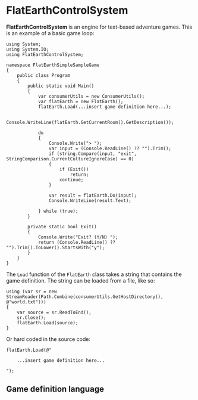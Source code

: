 # FlatEarthControlSystem

**FlatEarthControlSystem** is an engine for text-based adventure games. This is an example of a basic game loop:

```
using System;
using System.IO;
using FlatEarthControlSystem;

namespace FlatEarthSimpleSampleGame
{
    public class Program
    {
        public static void Main()
        {
            var consumerUtils = new ConsumerUtils();
            var flatEarth = new FlatEarth();
            flatEarth.Load(...insert game definition here...);

            Console.WriteLine(flatEarth.GetCurrentRoom().GetDescription());

            do
            {
                Console.Write("> ");
                var input = (Console.ReadLine() ?? "").Trim();
                if (string.Compare(input, "exit", StringComparison.CurrentCultureIgnoreCase) == 0)
                {
                    if (Exit())
                        return;
                    continue;
                }

                var result = flatEarth.Do(input);
                Console.WriteLine(result.Text);

            } while (true);
        }

        private static bool Exit()
        {
            Console.Write("Exit? (Y/N) ");
            return (Console.ReadLine() ?? "").Trim().ToLower().StartsWith("y");
        }
    }
}
```

The `Load` function of the `FlatEarth` class takes a string that contains the game definition. The string can be loaded from a file, like so:


```
using (var sr = new StreamReader(Path.Combine(consumerUtils.GetHostDirectory(), @"world.txt")))
{
    var source = sr.ReadToEnd();
    sr.Close();
    flatEarth.Load(source);
}
```

Or hard coded in the source code:

```
flatEarth.Load(@"

    ...insert game definition here...

");
```

## Game definition language
